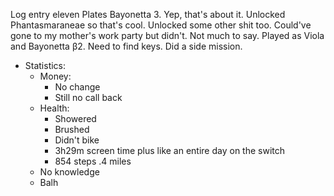 Log entry eleven
Plates Bayonetta 3. Yep, that's about it. Unlocked Phantasmaraneae so that's cool. Unlocked some other shit too. Could've gone to my mother's work party but didn't. Not much to say. Played as Viola and Bayonetta β2. Need to find keys. Did a side mission.
- Statistics:
	- Money:
		- No change
		- Still no call back
	- Health:
		- Showered
		- Brushed
		- Didn't bike
		- 3h29m screen time plus like an entire day on the switch
		- 854 steps .4 miles
	- No knowledge
	- Balh